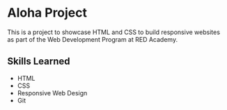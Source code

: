 # Aloha Project
This is a project to showcase HTML and CSS to build responsive websites as part of the Web Development Program at RED Academy.

## Skills Learned
- HTML
- CSS
- Responsive Web Design
- Git